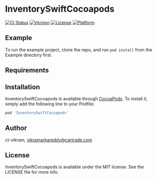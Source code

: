 # InventorySwiftCocoapods

[![CI Status](https://img.shields.io/travis/ct-vikram/InventorySwiftCocoapods.svg?style=flat)](https://travis-ci.org/ct-vikram/InventorySwiftCocoapods)
[![Version](https://img.shields.io/cocoapods/v/InventorySwiftCocoapods.svg?style=flat)](https://cocoapods.org/pods/InventorySwiftCocoapods)
[![License](https://img.shields.io/cocoapods/l/InventorySwiftCocoapods.svg?style=flat)](https://cocoapods.org/pods/InventorySwiftCocoapods)
[![Platform](https://img.shields.io/cocoapods/p/InventorySwiftCocoapods.svg?style=flat)](https://cocoapods.org/pods/InventorySwiftCocoapods)

## Example

To run the example project, clone the repo, and run `pod install` from the Example directory first.

## Requirements

## Installation

InventorySwiftCocoapods is available through [CocoaPods](https://cocoapods.org). To install
it, simply add the following line to your Podfile:

```ruby
pod 'InventorySwiftCocoapods'
```

## Author

ct-vikram, vikramarkareddy@cartrade.com

## License

InventorySwiftCocoapods is available under the MIT license. See the LICENSE file for more info.
